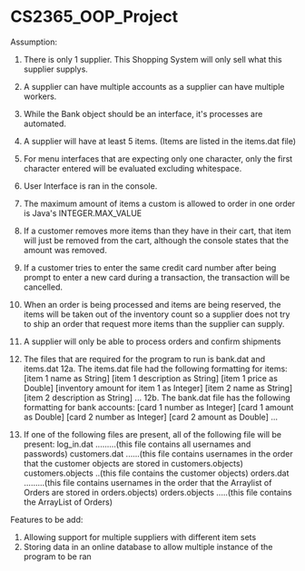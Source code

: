 # CS2365_OOP_Project

Assumption:
  1. There is only 1 supplier. This Shopping System will only sell what this supplier supplys.
  2. A supplier can have multiple accounts as a supplier can have multiple workers.
  3. While the Bank object should be an interface, it's processes are automated.
  4. A supplier will have at least 5 items. (Items are listed in the items.dat file)
  5. For menu interfaces that are expecting only one character, only the first character entered 
        will be evaluated excluding whitespace.
  6. User Interface is ran in the console.
  7. The maximum amount of items a custom is allowed to order in one order is Java's INTEGER.MAX_VALUE
  8. If a customer removes more items than they have in their cart, that item will just be 
        removed from the cart, although the console states that the amount was removed.
  9. If a customer tries to enter the same credit card number after being prompt to enter a new card
        during a transaction, the transaction will be cancelled.
 10. When an order is being processed and items are being reserved, the items will be taken out of the
        inventory count so a supplier does not try to ship an order that request more items than the supplier
        can supply.
 11. A supplier will only be able to process orders and confirm shipments
 
 12. The files that are required for the program to run is bank.dat and items.dat
12a. The items.dat file had the following formatting for items:
          [item 1 name as String]
          [item 1 description as String]
          [item 1 price as Double]
          [inventory amount for item 1 as Integer]
          [item 2 name as String]
          [item 2 description as String]
          ...
12b. The bank.dat file has the following formatting for bank accounts:
          [card 1 number as Integer] [card 1 amount as Double]
          [card 2 number as Integer] [card 2 amount as Double]
          ...
 13. If one of the following files are present, all of the following file will be present:
          log_in.dat .........(this file contains all usernames and passwords)
          customers.dat ......(this file contains usernames in the order that the customer objects are stored in customers.objects)
          customers.objects ..(this file contains the customer objects)
          orders.dat .........(this file contains usernames in the order that the Arraylist of Orders are stored in orders.objects)
          orders.objects .....(this file contains the ArrayList of Orders)
          
  
Features to be add:
  1. Allowing support for multiple suppliers with different item sets
  2. Storing data in an online database to allow multiple instance of the program to be ran
